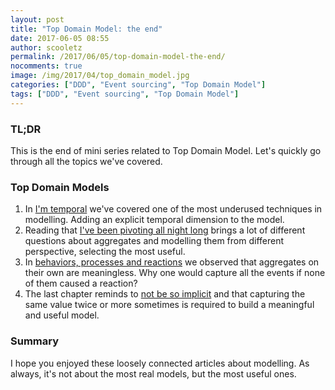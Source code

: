 ```yaml
---
layout: post
title: "Top Domain Model: the end"
date: 2017-06-05 08:55
author: scooletz
permalink: /2017/06/05/top-domain-model-the-end/
nocomments: true
image: /img/2017/04/top_domain_model.jpg
categories: ["DDD", "Event sourcing", "Top Domain Model"]
tags: ["DDD", "Event sourcing", "Top Domain Model"]
---
```


### TL;DR

This is the end of mini series related to Top Domain Model. Let's quickly go through all the topics we've covered.

### Top Domain Models

1. In [I'm temporal](http://blog.scooletz.com/2017/05/01/top-domain-model-im-temporal) we've covered one of the most underused techniques in modelling. Adding an explicit temporal dimension to the model.
1. Reading that [I've been pivoting all night long](http://blog.scooletz.com/2017/05/08/top-domain-model-ive-been-pivoting-all-night-long) brings a lot of different questions about aggregates and modelling them from different perspective, selecting the most useful.
1. In [behaviors, processes and reactions](http://blog.scooletz.com/2017/05/22/top-domain-model-behaviors-processes-and-reactions) we observed that aggregates on their own are meaningless. Why one would capture all the events if none of them caused a reaction?
1. The last chapter reminds to [not be so implicit](http://blog.scooletz.com/2017/05/29/top-domain-model-dont-be-so-implicit) and that capturing the same value twice or more sometimes is required to build a meaningful and useful model.

### Summary

I hope you enjoyed these loosely connected articles about modelling. As always, it's not about the most real models, but the most useful ones.
